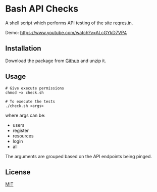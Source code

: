 # Bash API Checks

A shell script which performs API testing of the site [reqres.in](https://reqres.in/).

Demo: https://www.youtube.com/watch?v=ALcGYkD7VP4

## Installation

Download the package from [Github](https://github.com/rathorsunpreet/Bash_API_Checks) and unzip it.

## Usage

```console
# Give execute permissions
chmod +x check.sh

# To execute the tests
./check.sh <args>
```
where args can be:

* users
* register
* resources
* login
* all

The arguments are grouped based on the API endpoints being pinged.

## License

[MIT](https://choosealicense.com/licenses/mit/)